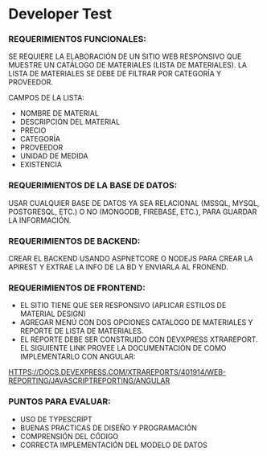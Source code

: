 # Developer Test

### REQUERIMIENTOS FUNCIONALES: 
SE REQUIERE LA ELABORACIÓN DE UN SITIO WEB RESPONSIVO QUE MUESTRE UN CATÁLOGO DE
MATERIALES (LISTA DE MATERIALES). LA LISTA DE MATERIALES SE DEBE DE FILTRAR POR CATEGORÍA Y
PROVEEDOR. 

CAMPOS DE LA LISTA: 
- NOMBRE DE MATERIAL
- DESCRIPCIÓN DEL MATERIAL 
- PRECIO
- CATEGORÍA
- PROVEEDOR
- UNIDAD DE MEDIDA 
- EXISTENCIA 

### REQUERIMIENTOS DE LA BASE DE DATOS:
USAR CUALQUIER BASE DE DATOS YA SEA RELACIONAL (MSSQL, MYSQL, POSTGRESQL, ETC.) O NO
(MONGODB, FIREBASE, ETC.), PARA GUARDAR LA INFORMACIÓN. 

### REQUERIMIENTOS DE BACKEND: 
CREAR EL BACKEND USANDO ASPNETCORE O NODEJS PARA CREAR LA APIREST Y EXTRAE LA INFO DE LA
BD Y ENVIARLA AL FRONEND.
 
### REQUERIMIENTOS DE FRONTEND: 
- EL SITIO TIENE QUE SER RESPONSIVO (APLICAR ESTILOS DE MATERIAL DESIGN)
- AGREGAR MENÚ CON DOS OPCIONES CATALOGO DE MATERIALES Y REPORTE DE LISTA DE MATERIALES.
- EL REPORTE DEBE SER CONSTRUIDO CON DEVXPRESS XTRAREPORT. EL SIGUIENTE LINK PROVEE LA
DOCUMENTACIÓN DE COMO IMPLEMENTARLO CON ANGULAR: 

 [HTTPS://DOCS.DEVEXPRESS.COM/XTRAREPORTS/401914/WEB-REPORTING/JAVASCRIPTREPORTING/ANGULAR](HTTPS://DOCS.DEVEXPRESS.COM/XTRAREPORTS/401914/WEB-REPORTING/JAVASCRIPTREPORTING/ANGULAR)

### PUNTOS PARA EVALUAR: 
- USO DE TYPESCRIPT 
- BUENAS PRACTICAS DE DISEÑO Y PROGRAMACIÓN 
- COMPRENSIÓN DEL CÓDIGO
- CORRECTA IMPLEMENTACIÓN DEL MODELO DE DATOS 